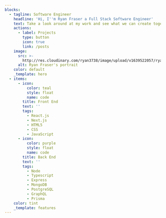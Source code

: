 ```yaml
---
blocks:
  - tagline: Software Engineer
    headline: 'Hi, I''m Ryan Fraser a Full Stack Software Engineer'
    text: Take a look around at my work and see what we can create together.
    actions:
      - label: Projects
        type: button
        icon: true
        link: /posts
    image:
      src: >-
        http://res.cloudinary.com/ryan3738/image/upload/v1639522057/ryan-website/Profile_Pic_tjqtek.jpg
      alt: Ryan Fraser's portrait
    color: default
    _template: hero
  - items:
      - icon:
          color: teal
          style: float
          name: code
        title: Front End
        text: ''
        tags:
          - React.js
          - Next.js
          - HTML5
          - CSS
          - JavaScript
      - icon:
          color: purple
          style: float
          name: code
        title: Back End
        text: ''
        tags:
          - Node
          - Typescript
          - Express
          - MongoDB
          - PostgreSQL
          - GraphQL
          - Prisma
    color: tint
    _template: features
---
```


